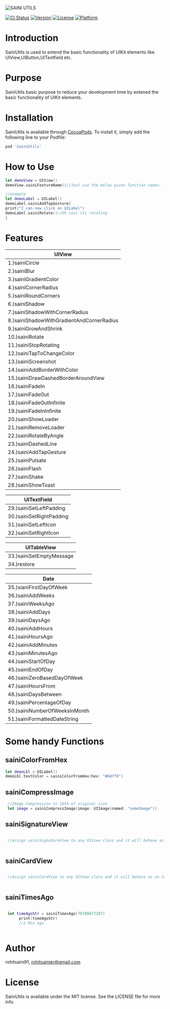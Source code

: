 ![SAINI UTILS](https://user-images.githubusercontent.com/39442131/68613786-8c888300-04e5-11ea-8670-dfaeee7290b0.png)

[![CI Status](https://img.shields.io/travis/rohitsaini91/SainiUtils.svg?style=flat)](https://travis-ci.org/rohitsaini91/SainiUtils)
[![Version](https://img.shields.io/cocoapods/v/SainiUtils.svg?style=flat)](https://cocoapods.org/pods/SainiUtils)
[![License](https://img.shields.io/cocoapods/l/SainiUtils.svg?style=flat)](https://cocoapods.org/pods/SainiUtils)
[![Platform](https://img.shields.io/cocoapods/p/SainiUtils.svg?style=flat)](https://cocoapods.org/pods/SainiUtils)

# Introduction

SainiUtils is used to extend the basic functionality of UIKit elements like UIView,UIButton,UITextfield etc.

# Purpose

SainiUtils basic purpose to reduce your development time by extened the basic functionality of UIKit elements.


# Installation

SainiUtils is available through [CocoaPods](https://cocoapods.org). To install
it, simply add the following line to your Podfile:

```ruby
pod 'SainiUtils'
```

# How to Use
```swift
let demoView = UIView()
demoView.sainiFeatureName()//Just use the below given function names.

//example
let demoLabel = UILabel()
demoLabel.sainiAddTapGesture{
print("I can now click on UILabel")
demoLabel.sainiRotate()//Oh cool its rotating 
}

```

# Features

| UIView        | 
| ------------- |
| 1.)sainiCircle   | 
| 2.)sainiBlur     | 
| 3.)sainiGradientColor |
| 4.)sainiCornerRadius |
| 5.)sainiRoundCorners | 
| 6.)sainiShadow | 
| 7.)sainiShadowWithCornerRadius |
| 8.)sainiShadowWithGradientAndCornerRadius | 
| 9.)sainiGrowAndShrink | 
| 10.)sainiRotate | 
| 11.)sainiStopRotating | 
| 12.)sainiTapToChangeColor | 
| 13.)sainiScreenshot | 
| 14.)sainiAddBorderWithColor | 
| 15.)sainiDrawDashedBorderAroundView | 
| 16.)sainiFadeIn | 
| 17.)sainiFadeOut | 
| 18.)sainiFadeOutInfinite | 
| 19.)sainiFadeInInfinite | 
| 20.)sainiShowLoader | 
| 21.)sainiRemoveLoader | 
| 22.)sainiRotateByAngle | 
| 23.)sainiDashedLine | 
| 24.)sainiAddTapGesture | 
| 25.)sainiPulsate | 
| 26.)sainiFlash | 
| 27.)sainiShake | 
| 28.)sainiShowToast |  

| UITextField   | 
| ------------- |
| 29.)sainiSetLeftPadding |
| 30.)sainiSetRightPadding |
| 31.)sainiSetLeftIcon |
| 32.)sainiSetRightIcon |

| UITableView   | 
| ------------- |
| 33.)sainiSetEmptyMessage |
| 34.)restore |

| Date   | 
| ------------- |
| 35.)sianiFirstDayOfWeek |
| 36.)sainiAddWeeks |
| 37.)sainiWeeksAgo |
| 38.)sainiAddDays |
| 39.)sainiDaysAgo |
| 40.)sainiAddHours |
| 41.)sainiHoursAgo |
| 42.)sainiAddMinutes |
| 43.)sainiMinutesAgo |
| 44.)sainiStartOfDay |
| 45.)sainiEndOfDay |
| 46.)sainiZeroBasedDayOfWeek |
| 47.)sainiHoursFrom |
| 48.)sainiDaysBetween |
| 49.)sainiPercentageOfDay |
| 50.)sainiNumberOfWeeksInMonth |
| 51.)sainiFormattedDateString |



# Some handy Functions
## sainiColorFromHex
```swift
let demoLbl = UILabel()
demoLbl.textColor = sainiColorFromHex(hex: "#687f9")
```
## sainiCompressImage
```swift
 //Image Compression to 10th of original size
 let image = sainiCompressImage(image: UIImage(named: "someImage"))
```

## sainiSignatureView
```swift

 //Assign sainiSignatureView to any UIView class and it will behave as an signatureView 
 
```

## sainiCardView
```swift

 //Assign sainiCardView to any UIView class and it will behave as an CardView 
 
```
## sainiTimesAgo
```swift

 let timeAgoStr = sainiTimesAgo(78789877387)
      print(timeAgoStr)
      //2 Min ago
 
```



# Author

rohitsaini91, rohitsainier@gmail.com

# License

SainiUtils is available under the MIT license. See the LICENSE file for more info.
